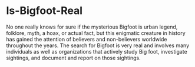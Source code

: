 # Is-Bigfoot-Real
No one really knows for sure if the mysterious Bigfoot is urban legend, folklore, myth, a hoax, or actual fact, but this enigmatic creature in history has gained the attention of believers and non-believers worldwide throughout the years. The search for Bigfoot is very real and involves many individuals as well as organizations that actively study Big foot, investigate sightings, and document and report on those sightings.
